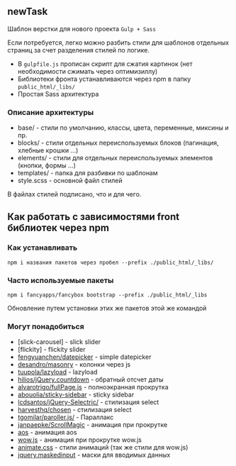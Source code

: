 ## newTask

Шаблон верстки для нового проекта `Gulp + Sass`

Если потребуется, легко можно разбить стили для шаблонов отдельных страниц за счет разделения стилей по логике.

- В `gulpfile.js` прописан скрипт для сжатия картинок (нет необходимости сжимать через оптимизиллу)
- Библиотеки фронта устанавливаются через npm в папку `public_html/_libs/`
- Простая Sass архитектура

### Описание архитектуры

- base/ - стили по умолчанию, классы, цвета, переменные, миксины и пр.
- blocks/ - стили отдельных переиспользуемых блоков (пагинация, хлебные крошки ...)
- elements/ - стили для отдельных переиспользуемых элементов (кнопки, формы ...)
- templates/ - папка для разбивки по шаблонам
- style.scss - основной файл стилей

В файлах стилей подписано, что и для чего.

## Как работать с зависимостями front библиотек через npm

### Как устанавливать

`npm i названия пакетов через пробел --prefix ./public_html/_libs/`

### Часто используемые пакеты

`npm i fancyapps/fancybox bootstrap --prefix ./public_html/_libs`

Обновление путем установки этих же пакетов этой же командой

### Могут понадобиться

- [slick-carousel] - slick slider
- [flickity] - flickity slider
- [fengyuanchen/datepicker](https://github.com/fengyuanchen/datepicker) - simple datepicker
- [desandro/masonry](https://masonry.desandro.com/) - колонки через js
- [tuupola/lazyload](https://github.com/tuupola/lazyload) - lazyload
- [hilios/jQuery.countdown](http://hilios.github.io/jQuery.countdown/) - обратный отсчет даты
- [alvarotrigo/fullPage.js](https://github.com/alvarotrigo/fullPage.js) - полноэкранная прокрутка
- [abouolia/sticky-sidebar](https://github.com/abouolia/sticky-sidebar) - sticky sidebar
- [lcdsantos/jQuery-Selectric/](https://github.com/lcdsantos/jQuery-Selectric/) - стилизация select
- [harvesthq/chosen](https://harvesthq.github.io/chosen/) - стилизация select
- [tgomilar/paroller.js/](https://tgomilar.github.io/paroller.js/) - Параллакс
- [janpaepke/ScrollMagic](http://scrollmagic.io/) - анимация при прокрутке
- [aos](https://michalsnik.github.io/aos/) - анимация aos
- [wow.js](https://github.com/graingert/wow) - анимация при прокрутке wow.js
- [animate.css](https://github.com/daneden/animate.css) - стили анимаций (так же стили для wow.js)
- [jquery.maskedinput](https://github.com/digitalBush/jquery.maskedinput) - маски для вводимых данных
